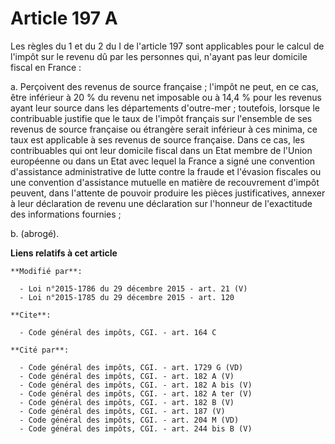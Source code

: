 # Article 197 A

Les règles du 1 et du 2 du I de l'article 197 sont applicables pour le calcul de l'impôt sur le revenu dû par les personnes
qui, n'ayant pas leur domicile fiscal en France : 

a. Perçoivent des revenus de source française ; l'impôt ne peut, en ce cas, être inférieur à 20 % du revenu net imposable ou
à 14,4 % pour les revenus ayant leur source dans les départements d'outre-mer ; toutefois, lorsque le contribuable justifie
que le taux de l'impôt français sur l'ensemble de ses revenus de source française ou étrangère serait inférieur à ces minima,
ce taux est applicable à ses revenus de source française. Dans ce cas, les contribuables qui ont leur domicile fiscal dans un
Etat membre de l'Union européenne ou dans un Etat avec lequel la France a signé une convention d'assistance administrative de
lutte contre la fraude et l'évasion fiscales ou une convention d'assistance mutuelle en matière de recouvrement d'impôt
peuvent, dans l'attente de pouvoir produire les pièces justificatives, annexer à leur déclaration de revenu une déclaration
sur l'honneur de l'exactitude des informations fournies ;

b. (abrogé).

**Liens relatifs à cet article**

	**Modifié par**:

	  - Loi n°2015-1786 du 29 décembre 2015 - art. 21 (V)
	  - Loi n°2015-1785 du 29 décembre 2015 - art. 120

	**Cite**:

	  - Code général des impôts, CGI. - art. 164 C

	**Cité par**:

	  - Code général des impôts, CGI. - art. 1729 G (VD)
	  - Code général des impôts, CGI. - art. 182 A (V)
	  - Code général des impôts, CGI. - art. 182 A bis (V)
	  - Code général des impôts, CGI. - art. 182 A ter (V)
	  - Code général des impôts, CGI. - art. 182 B (V)
	  - Code général des impôts, CGI. - art. 187 (V)
	  - Code général des impôts, CGI. - art. 204 M (VD)
	  - Code général des impôts, CGI. - art. 244 bis B (V)
